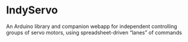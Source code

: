 # IndyServo
An Arduino library and companion webapp for independent controlling groups of servo motors, using spreadsheet-driven “lanes” of commands
